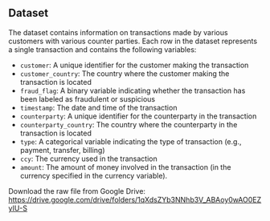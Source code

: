 ## Dataset

The dataset contains information on transactions made by various customers with various counter parties. Each row in the dataset represents a single transaction and contains the following variables:

- `customer`: A unique identifier for the customer making the transaction
- `customer_country`: The country where the customer making the transaction is located
- `fraud_flag`: A binary variable indicating whether the transaction has been labeled as fraudulent or suspicious
- `timestamp`: The date and time of the transaction
- `counterparty`: A unique identifier for the counterparty in the transaction
- `counterparty_country`: The country where the counterparty in the transaction is located
- `type`: A categorical variable indicating the type of transaction (e.g., payment, transfer, billing)
- `ccy`: The currency used in the transaction
- `amount`: The amount of money involved in the transaction (in the currency specified in the currency variable).

Download the raw file from Google Drive: https://drive.google.com/drive/folders/1qXdsZYb3NNhb3V_ABAoy0wAO0EZyIU-S

